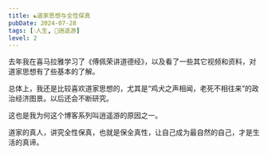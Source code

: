 ```yaml
---
title: ☯️道家思想与全性保真
pubDate: 2024-07-28
tags: [💧人生, 🧚逍遥游]
level: 2
---
```


去年我在喜马拉雅学习了《傅佩荣讲道德经》，以及看了一些其它视频和资料，对道家思想有了些基本的了解。

总体上，我还是比较喜欢道家思想的，尤其是“鸡犬之声相闻，老死不相往来”的政治经济图景。以后还会不断研究。

这也是我为何这个博客系列叫逍遥游的原因之一。

道家的真人，讲究全性保真，也就是保全真性，让自己成为最自然的自己，才是生活的真谛。
